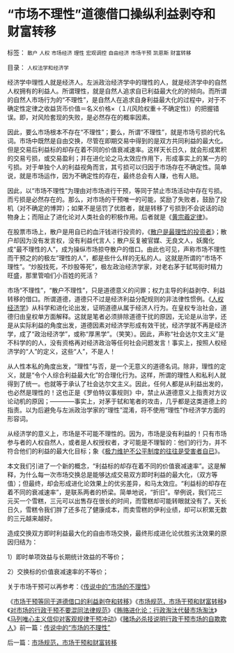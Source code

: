 # “市场不理性”道德借口操纵利益剥夺和财富转移

标签： `散户` `人权` `市场经济` `理性` `宏观调控` `自由经济` `市场干预` `凯恩斯` `财富转移` 

目录： `人权法学和经济学`

经济学中理性人就是经济人。左派政治经济学中的理性的人，就是经济学中的自然人权拥有的利益人。所谓理性，就是自然人追求自已利益最大化的的倾向。而所谓的自然人市场行为的“不理性”，是自然人在追求自身利益最大化的过程中，对于不确定性定律之收益货币价值＝名义价格×（１/(风险权重＋不确定性)）的把握错误。即，对风险套现的失败，是必然存在的概率因素。

因此，要么市场根本不存在“不理性”；要么，所谓“不理性”，就是市场亏损的代名词。市场中既然是自由交换，尽管在即期交易中得到的是双方共同利益的最大化。但是交易后利益标的却存在着不同的价值衰减速率。这样天长日久，就会形成累积的交易亏损，或交易盈利；并在进化论之马太效应作用下，形成事实上的某一方的亏损。对于单独个人的利益视角而言，其亏损可以归因于市场存在不确定性。简单说，就是市场运作，因为不确定性的存在，最终总会有人赚，也有人赔。

因此，以“市场不理性”为理由对市场进行干预，等同于禁止市场活动中存在亏损。而亏损是必然存在的。那么，对市场的干预唯一的可能，奖励了失败者，鼓励了投机（对不确定的博羿）；如果不是惩罚了优胜者，就是转移了亏损到不会说话的动物身上；而阻止了进化论对人类社会的积极作用。后者就是《[黄宗羲定律](../../../2009/2/9/人权经济学之“黄宗羲定律”.md)》。



在股票市场上，散户是用自已的血汗钱进行投资的，《[散户是最理性的投资者](../../../2007/8/26/散户投资是中国股市中最理性的投资者.md)》；散户却因为没有发言权，没有利益代言人；散户反复被官媒、无良文人，妖魔化成“最不理性的人”，成为操纵市场掠夺散户的借口。由此也可见，声称市场不理性而干预之的的极左“理性的人”，都是些什么样的无私的人。这就是所谓的“市场不理性”。“炒股找死，不炒股等死”，极左政治经济学家，对老右茅于轼骂街时精力旺盛，那里管咱们小百姓的死活？

市场“不理性”，“散户不理性”，只是道德意义的问罪；权力主导的利益剥夺、利益转移的借口。所谓道德，道德只不过是经济利益分配规则的非法律性惯例。《[人权经济学](http://blog.sina.com.cn/s/articlelist_1432593997_6_1.html)》从科学和进化论出发，证明道德从属于经济人行为。在皇权专治社会，道德归由皇权单方面解释。这就是笔者必须排除道德干扰的原因，无论是从治学，还是从实际利益的角度出发，道德因素对经济学形成有效干扰，经济学就不再是经济学，成了“政治经济学”，或称“厚黑学”。（笑笑）。因此，声称“社会达尔文主义”是不科学的的人，没有资格再对经济政治等任何社会问题发言！事实上，按照人权经济学的“人”的定义，这些“人”，不是人！

从人性本私的角度出发，“理性”与否，是一个无意义的道德名词。除非，理性的定义，就是“令个人综合利益最大化”的合理化行为。这样，所谓的理性人和私利人就得到了统一。也就等于承认了社会达尔文主义。因此，任何人都是从利益出发的，也必然是理性的！这也正是《罗伯特议事规则》中，禁止从道德意义上指责对方议论动机的原因；————事实上，对茅于轼和笔者的攻击，几乎都是这类道德上的指责。以为后避免与左派政治学家的“理性”混淆，将不使用“理性”作经济学方面的形容词。

从经济学的意义上，市场是不可能不理性的。因为，市场是没有利益的！只有市场参与者的人权自然人，或者是人权授权者，才可能是不理智的：他们的行为，并不符合他们的利益的最大化目标；象《[极力维护不公平制度的往往是受害者自已](../../../2008/10/16/极力维护不公平制度的是受害者自已.md)》。

本文我们引进了一个新的概念，“利益标的却存在着不同的价值衰减速率”。这是解释，为什么每一次市场交换总是能够达成交易双方即时利益的最大化，（双方等值）；但最终，却会形成进化论效果上的优劣差异，和马太效应。“利益标的却存在着不同的衰减速率”，是联系两者的桥梁。简单地说，“折旧”。举例说，我们花三元买一个雪糕，三元可以出售存在很长的时间，而雪糕却可能转眼就没有了。天长日久，雪糕令我们胖了还多花了健康成本，而卖雪糕的伊利业绩，却可以积累无数的三元越来越好。



造成交换双方即时利益最大化的自由市场交换，最终形成进化论优胜劣汰效果的原因归结为：

1）即时单项效益与长期统计效益的不等价；

2）交换标的价值衰减速率的不等价；



关于市场干预可以再参考：《[传说中的“市场的不理性](../../../2009/4/5/传说中的“市场的不理性”.md)》

《[市场干预等同于道德借口的利益剥夺和转移](../../../2009/4/6/“市场不理性”道德借口操纵利益剥夺和财富转移.md)》《[市场规范，市场干预和财富转移](../../../2009/4/7/市场规范，市场干预和财富转移.md)》《[对市场的行政干预不要混同法律规范](../../../2009/4/8/市场法律规范被混同行政干预.md)》《[贿赂进化论：行政淘汰代替市场淘汰](http://blog.sina.com.cn/s/blog_5563a64d0100ci43.html)》《[马列唯心主义信仰对客观规律干预冲动](../../../2009/5/1/人定胜天？马列唯心信仰对客观规律干预冲动.md)》《[赌场必杀技说明行政干预市场的自欺欺人](../../../2009/5/1/赌场必杀技，市场计划经济行政干预之自欺欺人.md)》前一篇：[传说中的“市场的不理性”](../../../2009/4/5/传说中的“市场的不理性”.md)

后一篇：[市场规范，市场干预和财富转移](../../../2009/4/7/市场规范，市场干预和财富转移.md)